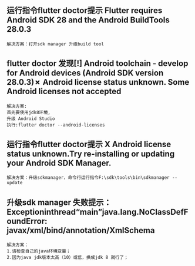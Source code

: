 ## 运行指令flutter doctor提示 Flutter requires Android SDK 28 and the Android BuildTools 28.0.3
	解决方案：打开sdk manager 升级build tool

## flutter doctor 发现[!] Android toolchain - develop for Android devices (Android SDK version 28.0.3)✗ Android license status unknown. Some Android licenses not accepted
	解决方案:
	首先要使用jdk8环境,
	升级 Android Studio
	执行:flutter doctor --android-licenses

## 运行指令flutter doctor提示 X Android license status unknown.Try re-installing or updating your Android SDK Manager.
	解决方案：升级sdkmanager，命令行运行指令F:\sdk\tools\bin\sdkmanager --update

## 升级sdk manager 失败提示：Exceptioninthread“main”java.lang.NoClassDefFoundError: javax/xml/bind/annotation/XmlSchema
	解决方案：
	1.请检查自己的java环境变量；
	2.因为java jdk版本太高（10）或低，换成jdk 8 就行了；



